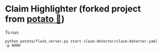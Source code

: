 # Claim Highlighter (forked project from [potato 🥔](https://github.com/davidjurgens/potato))

To run:

`python potato/flask_server.py start claim-detector/claim-detector.yaml -p 8000`
